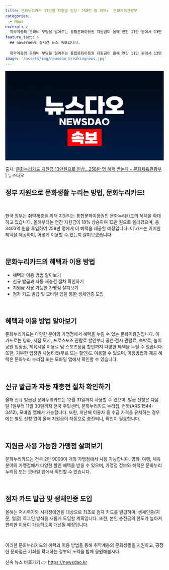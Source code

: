 ```yaml
---
title: 문화누리카드 13만원 지원금 인상! 258만 명 혜택↑  문화체육관광부
categories:
  - News
excerpt: >
  취약계층의 문화비 부담을 덜어주는 통합문화이용권 지원금이 올해 연간 11만 원에서 13만 원으로 18% 인상…
feature_text: >
  ## navernews 실시간 뉴스 속보입니다.

  취약계층의 문화비 부담을 덜어주는 통합문화이용권 지원금이 올해 연간 11만 원에서 13만 원으로 18% 인상…
image: '/assets/img/newsdao_breakingnews.jpg'
---
```


![뉴스다오 속보](/assets/img/newsdao_breakingnews.jpg)

<p>출처: <a href="https://newsdao.kr/3089" rel="dofollow">문화누리카드 지원금 13만원으로 인상…258만 명 혜택 받는다 - 문화체육관광부</a> | 뉴스다오</p>

<h2 data-ke-size="size26">정부 지원으로 문화생활 누리는 방법, 문화누리카드!</h2>
<p data-ke-size="size16">&nbsp;</p>
한국 정부는 취약계층을 위해 지원되는 통합문화이용권인 문화누리카드의 혜택을 확대하고 있습니다. 올해부터는 연간 지원금이 18% 상승하여 13만 원으로 올라갔으며, 총 3403억 원을 투입하여 258만 명에게 이 혜택을 제공할 예정입니다. 이 카드는 어떠한 혜택을 제공하며, 어떻게 이용할 수 있는지 살펴보겠습니다.
<p data-ke-size="size16">&nbsp;</p>

<h2 data-ke-size="size26">문화누리카드의 혜택과 이용 방법</h2>
<ul>
  <li>혜택과 이용 방법 알아보기</li>
  <li>신규 발급과 자동 재충전 절차 확인하기</li>
  <li>지원금 사용 가능한 가맹점 살펴보기</li>
  <li>점자 카드 발급 및 모바일 앱을 통한 생체인증 도입</li>
</ul>
<p data-ke-size="size16">&nbsp;</p>

<h2 data-ke-size="size26">혜택과 이용 방법 알아보기</h2>
문화누리카드는 다양한 분야의 가맹점에서 혜택을 누릴 수 있는 문화이용권입니다. 이 카드로는 영화, 서점 도서, 프로스포츠 관람료 할인부터 공연·전시 관람료, 숙박료, 놀이공원 입장권, 체육시설 이용료 및 스포츠용품 할인까지 다양한 혜택을 누릴 수 있습니다. 또한, 기부한 입장권 나눔티켓(무료 또는 할인)도 이용할 수 있으며, 이용방법과 제공 혜택은 문화누리 누리집 또는 모바일 앱에서 확인할 수 있습니다.
<p data-ke-size="size16">&nbsp;</p>

<h2 data-ke-size="size26">신규 발급과 자동 재충전 절차 확인하기</h2>
올해 신규 발급된 문화누리카드는 12월 31일까지 사용할 수 있으며, 발급 신청은 다음 달 1일부터 11월 30일까지 전국 주민센터, 문화누리카드 누리집, 전화(ARS 1544-3412), 모바일 앱에서 가능합니다. 또한, 지난해 이용자 중 수급 자격을 유지하는 경우에는 별도 신청 없이 올해 지원금이 자동으로 충전되니, 확인이 필요합니다.
<p data-ke-size="size16">&nbsp;</p>

<h2 data-ke-size="size26">지원금 사용 가능한 가맹점 살펴보기</h2>
문화누리카드는 전국 2만 9000여 개의 가맹점에서 사용 가능합니다. 영화, 여행, 체육 분야의 가맹점에서 다양한 할인 혜택을 받을 수 있으며, 가맹점 정보와 혜택은 문화누리 누리집 또는 모바일 앱에서 확인할 수 있습니다.
<p data-ke-size="size16">&nbsp;</p>

<h2 data-ke-size="size26">점자 카드 발급 및 생체인증 도입</h2>
올해는 저시력자와 시각장애인을 대상으로 최초로 점자 카드를 발급하며, 생체인증(지문, 얼굴) 로그인 방식을 새롭게 도입할 계획입니다. 또한, 본인 충전금의 한도가 높아져 편리한 이용이 가능하도록 개선될 예정입니다.
<p data-ke-size="size16">&nbsp;</p>

이러한 문화누리카드의 혜택과 이용 방법을 통해 취약계층의 문화생활을 지원하고, 공정한 문화접근 기회를 확대하는 정부의 노력을 함께 응원해봅시다. 

신속 뉴스 바로가기 👉 <a href="https://newsdao.kr" rel="dofollow">https://newsdao.kr</a>


